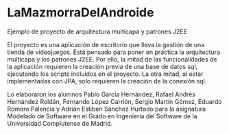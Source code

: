 # LaMazmorraDelAndroide
Ejemplo de proyecto de arquitectura multicapa y patrones J2EE

El proyecto es una aplicación de escritorio que lleva la gestión de una tienda de videojuegos. Está pensado para poner en práctica
la arquitectura multicapa y los patrones J2EE. Por ello, la mitad de las funcionalidades de la aplicación requieren la creación previa
de una base de datos sql, ejecutando los scripts incluidos en el proyecto. La otra mitad, al estar implementadas con JPA, solo
requieren la creación de la conexión sql.

Lo elaboraron los alumnos Pablo García Hernández, Rafael Andrés Hernández Roldán, Fernando López Carrión, Sergio Martín Gómez,
Eduardo Romero Palencia y Adrián Estiben Sánchez Hurtado para la asignatura Modelado de Software en el Grado en Ingeniería del Software
de la Universidad Complutense de Madrid.

